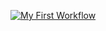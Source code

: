 [![My First Workflow](https://github.com/justinnjamesleong/My-Workflow/actions/workflows/main.yaml/badge.svg)](https://github.com/justinnjamesleong/My-Workflow/actions/workflows/main.yaml)